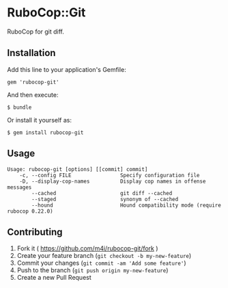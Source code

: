 # RuboCop::Git

RuboCop for git diff.

## Installation

Add this line to your application's Gemfile:

    gem 'rubocop-git'

And then execute:

    $ bundle

Or install it yourself as:

    $ gem install rubocop-git

## Usage

    Usage: rubocop-git [options] [[commit] commit]
        -c, --config FILE                Specify configuration file
        -D, --display-cop-names          Display cop names in offense messages
            --cached                     git diff --cached
            --staged                     synonym of --cached
            --hound                      Hound compatibility mode (require rubocop 0.22.0)

## Contributing

1. Fork it ( https://github.com/m4i/rubocop-git/fork )
2. Create your feature branch (`git checkout -b my-new-feature`)
3. Commit your changes (`git commit -am 'Add some feature'`)
4. Push to the branch (`git push origin my-new-feature`)
5. Create a new Pull Request
